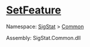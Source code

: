 # [SetFeature](./Signature-100663440.md)

Namespace: [SigStat]() > [Common](./../README.md)

Assembly: SigStat.Common.dll


